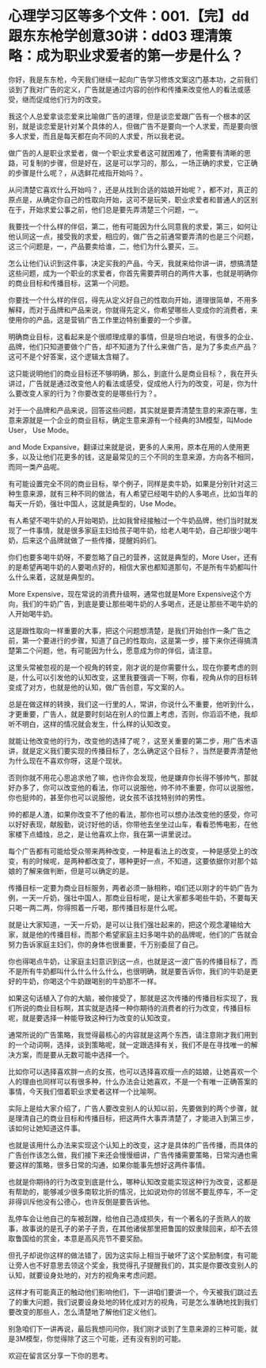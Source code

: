 # 心理学习区等多个文件：001.【完】dd跟东东枪学创意30讲：dd03 理清策略：成为职业求爱者的第一步是什么？ 

你好，我是东东枪，今天我们继续一起向广告学习修炼文案这门基本功，之前我们谈到了我对广告的定义，广告就是通过内容的创作和传播来改变他人的看法或感受，继而促成他们行为的改变。

我这个人总爱拿谈恋爱来比喻做广告的道理，但是谈恋爱跟广告有一个根本的区别，就是谈恋爱是针对某个具体的人，但做广告不是要向一个人求爱，而是要向很多人求爱，而且是每天都在向不同的人求爱，所以我老说。

做广告的人是职业求爱者，做一个职业求爱者这可就困难了，他需要有清晰的思路，可复制的步骤，但是好在，这是可以学习的，那么，一场正确的求爱，它正确的步骤是什么呢？，从选鲜花戒指开始吗？。

从问清楚它喜欢什么开始吗？，还是从找到合适的姑娘开始呢？，都不对，真正的原点是，从确定你自己的性取向开始，这可不是玩笑，职业求爱者和普通人的区别在于，开始求爱公事之前，他们总是要先弄清楚三个问题，一。

我要找一个什么样的伴侣，第二，他有可能因为什么同意我的求爱，第三，如何让他认同这一点，接受我的求爱，相应的，做广告之前通常要弄清的也是三个问题，这三个问题是，一，产品要卖给谁，二，他们为什么要买，三。

怎么让他们认识到这件事，决定买我的产品，今天，我就来给你讲一讲，想搞清楚这些问题，成为一个职业的求爱者，你首先需要弄明白的两件大事，也就是明确你的商业目标和传播目标，这第一个问题。

你要找一个什么样的伴侣，得先从定义好自己的性取向开始，道理很简单，不用多解释，而对于品牌和产品来说，你就得先定义，你希望哪些人变成你的消费者，来使用你的产品，这是营销广告工作里边特别重要的一个步骤。

明确商业目标，这看起来是个很顺理成章的事情，但是坦白地说，有很多的企业、品牌，他们只知道要做个广告，却不知道为了什么来做广告，是为了多卖点产品？这可不是个好答案，这个逻辑太含糊了。

这只能说明他们的商业目标还不够明确，那么，到底什么是商业目标？，我在开头讲过，广告就是通过改变他人的看法或感受，促成他人行为的改变，可是，你为什么要改变人家的行为？你要改变的是哪些行为？。

对于一个品牌和产品来说，回答这些问题，其实就是要弄清楚生意的来源在哪，生意来源就是一个企业的商业目标，确定生意来源有一个经典的3M模型，叫Mode User， Use Mode。

 and Mode Expansive，翻译过来就是说，更多的人来用，原本在用的人使用更多，以及让他们花更多的钱，这是最常见的三个不同的生意来源，方向各不相同，而同一类产品呢。

有可能设置完全不同的商业目标，举个例子，同样是卖牛奶，如果是分别针对这三种生意来源，就有三种不同的做法，有人希望已经喝牛奶的人多喝点，比如当年的每天一斤奶，强壮中国人，这就是典型的，Use Mode。

有人希望不喝牛奶的人开始喝奶，比如我曾经接触过一个牛奶品牌，他们当时就发现了一件事情，就是很多家庭主妇给孩子喝牛奶，给老人喝牛奶，自己却很少喝牛奶，后来这个品牌就做了一些传播，提醒妈妈们。

你们也要多喝牛奶呀，不要忽略了自己的营养，这就是典型的，More User，还有的是希望再喝牛奶的人要喝点好的，相信大家也都知道那句，不是所有牛奶都叫什么什么来着，这就是典型的。

More Expensive，现在常说的消费升级啊，通常也就是More Expensive这个方向，我们的牛奶广告，到底是要让那些喝牛奶的人多喝点，还是让那些不喝牛奶的人开始喝牛奶。

这是跟性取向一样重要的大事，把这个问题想清楚，是我们开始创作一条广告之前，第一个要进行的步骤，知道了自己的性取向，这是第一步，接下来你还得搞清楚第二个问题，他，有可能因为什么，愿意成为你的伴侣，请注意。

这里头常被忽视的是一个视角的转变，刚才说的是你需要什么，现在你要考虑的则是，什么可以引发他的认知改变，这里我要强调一下啊，你看，视角从你的目标转变成了对方，也就是他的认知，做广告创意，写文案的人。

总是在做这样的转换，我们这一行里的人，常讲，你说什么不重要，他听到什么，才更重要，广告人，就是要时刻站在别人的位置上考虑，否则，你滔滔不绝，我却听不明白，这样的情况就会发生，什么样的认知改变。

就能让他改变他的行为，改变他的选择了呢？，这至关重要的第二步，用广告术语讲，就是定义我们要实现的传播目标了，怎么确定这个目标？，当然是要弄清楚他为什么现在不喜欢你呀，这是个现状。

否则你就不用花心思追求他了嘛，也许你会发现，他是嫌弃你长得不够帅气，那就好办多了，你可以改变他的看法，你可以说服他，帅不帅不重要，你可以说服他，你也挺帅的，甚至你也可以说服他，说女孩不该找特别帅的男性。

帅的都是人渣，如果你改变不了他的看法，那你也可以想办法改变他的感受，你可以好好表现，献殷勤，说讨好他的话，你带他去坐坐过山车，看看恐怖电影，在他家楼下点蜡烛，总之，是让他喜欢上你，我在第一讲里说过。

每个广告都有可能给受众带来两种改变，一种是看法上的改变，一种是感受上的改变，有的时候呢，是两种都改变了，哪种更好一点，不知道，这要依据你对那个姑娘的了解来做判断，但是可以确定的是。

传播目标一定要为商业目标服务，两者必须一脉相称，咱们还以刚才的牛奶广告为例，一天一斤奶，强壮中国人，那商业目标呢，是让大家都多喝些牛奶，不要每天只喝一两二两，你得照着一斤喝，那传播目标是什么呢。

就是让大家知道，一天一斤奶，是可以让我们强壮起来的，把这个观念灌输给大家，就是他的传播目标，而那个希望家庭主妇多喝牛奶的品牌呢，他们的广告就会努力告诉家庭主妇们，你的身体也很重要，千万别委屈了自己。

你也得喝点牛奶，让家庭主妇意识到这一点，也就是这一波广告的传播目标了，而不是所有牛奶都叫什么什么什么什么，也很明确，就是要告诉你，我们的牛奶是更好的牛奶，你喝这个牛奶跟喝别的牛奶那不一样。

如果这句话植入了你的大脑，被你接受了，那就是这次传播的传播目标实现了，我们所说的商业目标啊，其实就是选择一种你期待的消费者的行为改变，传播目标呢，就是要选择一种能导致这种行为改变的认知改变。

通常所说的广告策略，我觉得最核心的内容就是这两个东西，请注意刚才我们用到的一个动词啊，选择，谈到策略呢，就一定跟选择有关，我们不是在寻找唯一的解决方案，而是要从无数可能中选择一个。

比如你可以选择喜欢胖一点的女孩，也可以选择喜欢瘦一点的姑娘，让她喜欢一个人的理由也同样可以有很多种，什么办法会让她喜欢，不是一个有唯一正确答案的事情，今天我们借着职业求爱者这样一个比喻啊。

实际上是给大家介绍了，广告人要改变别人的认知以前，先要做到的两个步骤，就是理清自己的商业目标和传播目标，把这两件大事弄清楚了，才能进入到第三步，该如何让她知道这件事。

也就是该用什么办法来实现这个认知上的改变，这才是具体的广告传播，而具体的广告创作该怎么做，我们接下来还会慢慢细讲，广告传播需要策略，日常沟通也需要这样的策略，很多日常的沟通，如果你能事先想好这两件事情。

也就是你期待的行为改变到底是什么，哪种认知改变能实现这种行为改变，这都是有帮助的，能够减少很多南软北折的情况，比如说劝你的邻居不要乱停车，不一定非得训斥他没有公德心，也许反倒是要告诉他。

乱停车会让他自己的车被刮蹭，给他自己造成损失，有一个著名的子贡熟人的故事，故事说的是孔子的弟子子贡，在其他诸侯那里把鲁国的奴隶赎回来，却不去领取鲁国给的赏金，本意是高风亮节不要奖励。

但孔子却说你这样的做法错了，因为这实际上相当于破坏了这个奖励制度，有可能让旁人也不好意思去领这个奖金，我觉得孔子提醒我们的，其实是你要改变别人的认知，就要设身处地的，对方的视角来考虑问题。

这样才有可能真正的触动他们影响他们，下一讲咱们要讲一个，今天被我们跳过去了的重大问题，我们说要设身处地的转化成对方的视角，可是怎么准确地找到我们要改变的那些人，怎么清楚地了解他们定义他们。

别急咱们下一讲再说，最后我想问问你，我们刚才谈到了生意来源的三种可能，就是3M模型，你觉得除了这三个可能，还有没有别的可能。

欢迎在留言区分享一下你的思考。